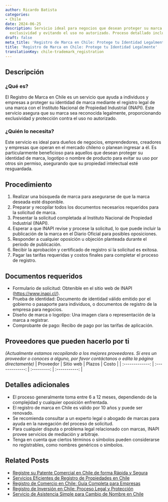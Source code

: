 ```yaml
---
author: Ricardo Batista
categories:
- Chile
date: 2024-06-25
description: Servicio ideal para negocios que desean proteger su marca en Chile, asegurando
  exclusividad y evitando el uso no autorizado. Proceso detallado incluido.
draft: false
meta_title: 'Registro de Marca en Chile: Protege tu Identidad Legalmente'
title: 'Registro de Marca en Chile: Protege tu Identidad Legalmente'
translationKey: chile-trademark_registration
---
```



## Descripción
### ¿Qué es?
El Registro de Marca en Chile es un servicio que ayuda a individuos y empresas a proteger su identidad de marca mediante el registro legal de una marca con el Instituto Nacional de Propiedad Industrial (INAPI). Este servicio asegura que su marca sea reconocida legalmente, proporcionando exclusividad y protección contra el uso no autorizado.

### ¿Quién lo necesita?
Este servicio es ideal para dueños de negocios, emprendedores, creadores y empresas que operan en el mercado chileno o planean ingresar a él. Es particularmente beneficioso para aquellos que desean proteger su identidad de marca, logotipo o nombre de producto para evitar su uso por otros sin permiso, asegurando que su propiedad intelectual esté resguardada.

## Procedimiento

1. Realizar una búsqueda de marca para asegurarse de que la marca deseada esté disponible.
2. Preparar y recopilar todos los documentos necesarios requeridos para la solicitud de marca.
3. Presentar la solicitud completada al Instituto Nacional de Propiedad Industrial (INAPI).
4. Esperar a que INAPI revise y procese la solicitud, lo que puede incluir la publicación de la marca en el Diario Oficial para posibles oposiciones.
5. Responder a cualquier oposición u objeción planteada durante el período de publicación.
6. Recibir la aprobación y certificado de registro si la solicitud es exitosa.
7. Pagar las tarifas requeridas y costos finales para completar el proceso de registro.

## Documentos requeridos

- Formulario de solicitud: Obtenible en el sitio web de INAPI (https://www.inapi.cl/).
- Prueba de identidad: Documento de identidad válido emitido por el gobierno o pasaporte para individuos, o documentos de registro de la empresa para negocios.
- Diseño de marca o logotipo: Una imagen clara o representación de la marca a registrar.
- Comprobante de pago: Recibo de pago por las tarifas de aplicación.

## Proveedores que pueden hacerlo por ti
_(Actualmente estamos recopilando a los mejores proveedores. Si eres un proveedor o conoces a alguno, por favor contáctanos o edita la página directamente)_
| Proveedor       |    Sitio web    |   Plazos    |     Costo     |
| :-------------: | :-------------: | :---------: | :-----------: |

## Detalles adicionales

- El proceso generalmente toma entre 6 a 12 meses, dependiendo de la complejidad y cualquier oposición enfrentada.
- El registro de marca en Chile es válido por 10 años y puede ser renovado.
- Se recomienda consultar a un experto legal o abogado de marcas para ayuda en la navegación del proceso de solicitud.
- Para cualquier disputa o problema legal relacionado con marcas, INAPI provee servicios de mediación y arbitraje.
- Tenga en cuenta que ciertos términos o símbolos pueden considerarse no registrables, como nombres genéricos o símbolos.


## Related Posts

- [Registre su Patente Comercial en Chile de forma Rápida y Segura](https://tramitit.com/es/guides/chile/solicitud_de_patente_comercial/)
- [Servicios Eficientes de Registro de Propiedades en Chile](https://tramitit.com/es/guides/chile/inscripción_en_el_registro_de_propiedad/)
- [Registro de Comercio en Chile: Guía Completa para Empresas](https://tramitit.com/es/guides/chile/inscripción_en_el_registro_de_comercio/)
- [Registro de Inversión en Chile: Proceso Legal y Protección](https://tramitit.com/es/guides/chile/inscripción_al_registro_de_inversiones/)
- [Servicio de Asistencia Simple para Cambio de Nombre en Chile](https://tramitit.com/es/guides/chile/cambio_de_nombre/)